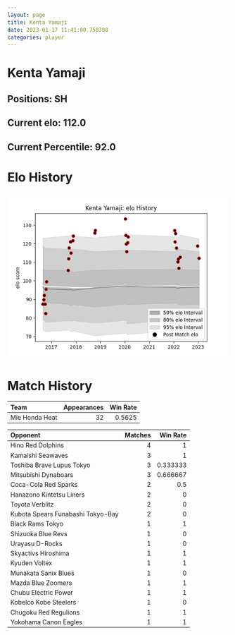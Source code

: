 ```yaml
---  
layout: page  
title: Kenta Yamaji  
date: 2023-01-17 11:41:00.758708  
categories: player  
---
```

# Kenta Yamaji

## Positions: SH

## Current elo: 112.0

## Current Percentile: 92.0

# Elo History


![elo history](history_KentaYamaji.png)
# Match History


| Team           |   Appearances |   Win Rate |
|:---------------|--------------:|-----------:|
| Mie Honda Heat |            32 |     0.5625 |

| Opponent                          |   Matches |   Win Rate |
|:----------------------------------|----------:|-----------:|
| Hino Red Dolphins                 |         4 |   1        |
| Kamaishi Seawaves                 |         3 |   1        |
| Toshiba Brave Lupus Tokyo         |         3 |   0.333333 |
| Mitsubishi Dynaboars              |         3 |   0.666667 |
| Coca-Cola Red Sparks              |         2 |   0.5      |
| Hanazono Kintetsu Liners          |         2 |   0        |
| Toyota Verblitz                   |         2 |   0        |
| Kubota Spears Funabashi Tokyo-Bay |         2 |   0        |
| Black Rams Tokyo                  |         1 |   1        |
| Shizuoka Blue Revs                |         1 |   0        |
| Urayasu D-Rocks                   |         1 |   0        |
| Skyactivs Hiroshima               |         1 |   1        |
| Kyuden Voltex                     |         1 |   1        |
| Munakata Sanix Blues              |         1 |   0        |
| Mazda Blue Zoomers                |         1 |   1        |
| Chubu Electric Power              |         1 |   1        |
| Kobelco Kobe Steelers             |         1 |   0        |
| Chugoku Red Regulions             |         1 |   1        |
| Yokohama Canon Eagles             |         1 |   1        |